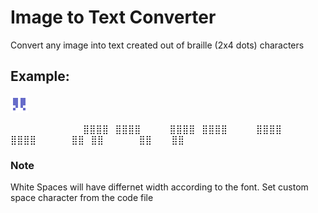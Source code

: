 # Image to Text Converter
Convert any image into text created out of braille (2x4 dots) characters

## Example:

![Profile Picture](image.png)

                          
      ⣿⣿⣿⣿   ⣿⣿⣿⣿      
      ⣿⣿⣿⣿   ⣿⣿⣿⣿      
      ⣿⣿⣿⣿   ⣿⣿⣿⣿      
         ⣿⣿   ⣿⣿         
      ⣿⣿         ⣿⣿     
                                          

### Note
White Spaces will have differnet width according to the font. Set custom space character from the code file
